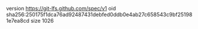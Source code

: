 version https://git-lfs.github.com/spec/v1
oid sha256:250175f1dca76ad92487431debfed0ddb0e4ab27c658543c9bf251981e7ea8cd
size 1026
